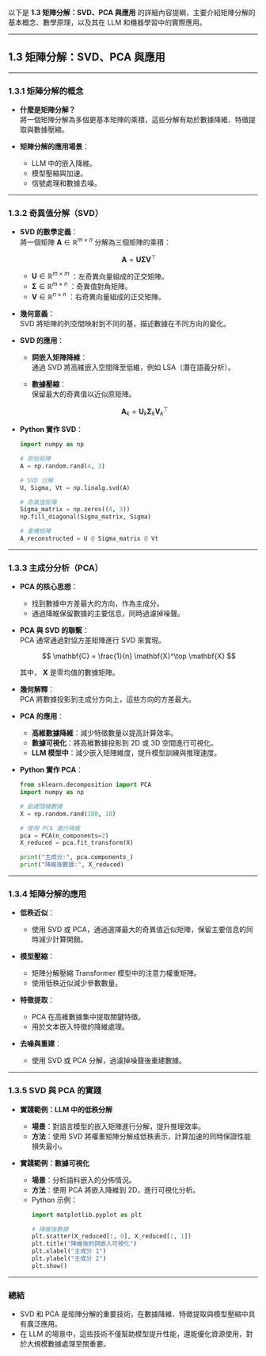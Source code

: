以下是 **1.3 矩陣分解：SVD、PCA 與應用** 的詳細內容提綱，主要介紹矩陣分解的基本概念、數學原理，以及其在 LLM 和機器學習中的實際應用。

---

## **1.3 矩陣分解：SVD、PCA 與應用**

---

### **1.3.1 矩陣分解的概念**
- **什麼是矩陣分解？**  
  將一個矩陣分解為多個更基本矩陣的乘積，這些分解有助於數據降維、特徵提取與數據壓縮。
  
- **矩陣分解的應用場景**：  
  - LLM 中的嵌入降維。  
  - 模型壓縮與加速。  
  - 信號處理和數據去噪。

---

### **1.3.2 奇異值分解（SVD）**
- **SVD 的數學定義**：  
  將一個矩陣  $\mathbf{A} \in \mathbb{R}^{m \times n}$  分解為三個矩陣的乘積：  

  $$
  \mathbf{A} = \mathbf{U} \mathbf{\Sigma} \mathbf{V}^\top
  $$
  
  -  $\mathbf{U} \in \mathbb{R}^{m \times m}$ ：左奇異向量組成的正交矩陣。  
  -  $\mathbf{\Sigma} \in \mathbb{R}^{m \times n}$ ：奇異值對角矩陣。  
  -  $\mathbf{V} \in \mathbb{R}^{n \times n}$ ：右奇異向量組成的正交矩陣。

- **幾何意義**：  
  SVD 將矩陣的列空間映射到不同的基，描述數據在不同方向的變化。

- **SVD 的應用**：  
  - **詞嵌入矩陣降維**：  
    通過 SVD 將高維嵌入空間降至低維，例如 LSA（潛在語義分析）。  
  - **數據壓縮**：  
    保留最大的奇異值以近似原矩陣。  

    $$
    \mathbf{A}_k = \mathbf{U}_k \mathbf{\Sigma}_k \mathbf{V}_k^\top
    $$


- **Python 實作 SVD**：  
  ```python
  import numpy as np

  # 原始矩陣
  A = np.random.rand(4, 3)

  # SVD 分解
  U, Sigma, Vt = np.linalg.svd(A)

  # 奇異值矩陣
  Sigma_matrix = np.zeros((4, 3))
  np.fill_diagonal(Sigma_matrix, Sigma)

  # 重構矩陣
  A_reconstructed = U @ Sigma_matrix @ Vt
  ```

---

### **1.3.3 主成分分析（PCA）**
- **PCA 的核心思想**：  
  - 找到數據中方差最大的方向，作為主成分。  
  - 通過降維保留數據的主要信息，同時過濾掉噪聲。

- **PCA 與 SVD 的聯繫**：  
  PCA 通常通過對協方差矩陣進行 SVD 來實現。  

  $$
  \mathbf{C} = \frac{1}{n} \mathbf{X}^\top \mathbf{X}
  $$
  
  其中， $\mathbf{X}$  是零均值的數據矩陣。

- **幾何解釋**：  
  PCA 將數據投影到主成分方向上，這些方向的方差最大。

- **PCA 的應用**：  
  - **高維數據降維**：減少特徵數量以提高計算效率。  
  - **數據可視化**：將高維數據投影到 2D 或 3D 空間進行可視化。  
  - **LLM 模型中**：減少嵌入矩陣維度，提升模型訓練與推理速度。

- **Python 實作 PCA**：  
  ```python
  from sklearn.decomposition import PCA
  import numpy as np

  # 創建隨機數據
  X = np.random.rand(100, 10)

  # 使用 PCA 進行降維
  pca = PCA(n_components=2)
  X_reduced = pca.fit_transform(X)

  print("主成分:", pca.components_)
  print("降維後數據:", X_reduced)
  ```

---

### **1.3.4 矩陣分解的應用**
- **低秩近似**：  
  - 使用 SVD 或 PCA，通過選擇最大的奇異值近似矩陣，保留主要信息的同時減少計算開銷。  

- **模型壓縮**：  
  - 矩陣分解壓縮 Transformer 模型中的注意力權重矩陣。  
  - 使用低秩近似減少參數數量。  

- **特徵提取**：  
  - PCA 在高維數據集中提取關鍵特徵。  
  - 用於文本嵌入特徵的降維處理。  

- **去噪與重建**：  
  - 使用 SVD 或 PCA 分解，過濾掉噪聲後重建數據。

---

### **1.3.5 SVD 與 PCA 的實踐**
- **實踐範例：LLM 中的低秩分解**  
  - **場景**：對語言模型的嵌入矩陣進行分解，提升推理效率。  
  - **方法**：使用 SVD 將權重矩陣分解成低秩表示，計算加速的同時保證性能損失最小。

- **實踐範例：數據可視化**  
  - **場景**：分析語料嵌入的分佈情況。  
  - **方法**：使用 PCA 將嵌入降維到 2D，進行可視化分析。  
  - Python 示例：  
    ```python
    import matplotlib.pyplot as plt

    # 降維後數據
    plt.scatter(X_reduced[:, 0], X_reduced[:, 1])
    plt.title("降維後的詞嵌入可視化")
    plt.xlabel("主成分 1")
    plt.ylabel("主成分 2")
    plt.show()
    ```

---

### **總結**
- SVD 和 PCA 是矩陣分解的重要技術，在數據降維、特徵提取與模型壓縮中具有廣泛應用。  
- 在 LLM 的場景中，這些技術不僅幫助模型提升性能，還能優化資源使用，對於大規模數據處理至關重要。

